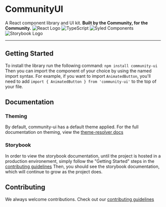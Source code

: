# CommunityUI
A React component library and UI kit.
**Built by the Community, for the Community.**
![React Logo](https://img.shields.io/badge/React-20232A?style=for-the-badge&logo=react&logoColor=61DAFB) ![TypeScript](https://img.shields.io/badge/TypeScript-007ACC?style=for-the-badge&logo=typescript&logoColor=white) ![Syled Components](https://img.shields.io/badge/styled--components-DB7093?style=for-the-badge&logo=styled-components&logoColor=white) ![Storybook Logo](https://i.imgur.com/1wo0uBy.png)
***

## Getting Started

To install the library run the following command:
`npm install community-ui`
Then you can import the component of your choice by using the named import syntax. 
For example, if you want to import `AnimatedButton`, you'll need to add `import { AnimatedButton } from 'community-ui'` 
to the top of your file.

## Documentation

### Theming

By default, community-ui has a default theme applied. 
For the full documentation on theming, view the [theme-resolver docs](https://github.com/open-code-academy/community-ui/tree/main/src/core/theme-resolver/README.md)

### Storybook
In order to view the storybook documentation, until the project is hosted in a production environement, simply follow the
"Getting Started" steps in the [contributing guidelines](https://github.com/open-code-academy/community-ui/tree/develop/docs/CONTRIBUTING.md)
Then, you should see the storybook documentation, which will continue to grow as the project does.

## Contributing
We always welcome contributions. Check out our [contributing guidelines](https://github.com/open-code-academy/community-ui/tree/develop/docs/CONTRIBUTING.md)



